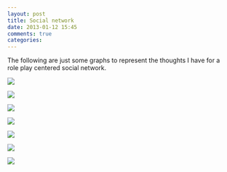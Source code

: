 ```yaml
---
layout: post
title: Social network
date: 2013-01-12 15:45
comments: true
categories: 
---
```

The following are just some graphs to represent the thoughts I have for a role play centered social network.
<!--more-->

![](/graphs/social-rel.svg)

![](/graphs/social-posts.svg)

![](/graphs/social-actors.svg)

![](/graphs/social-forum.svg)

![](/graphs/social-thread.svg)

![](/graphs/social-activeness.svg)

![](/graphs/social-micro-thread.svg)
